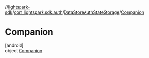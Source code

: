 //[lightspark-sdk](../../../../index.md)/[com.lightspark.sdk.auth](../../index.md)/[DataStoreAuthStateStorage](../index.md)/[Companion](index.md)

# Companion

[android]\
object [Companion](index.md)

